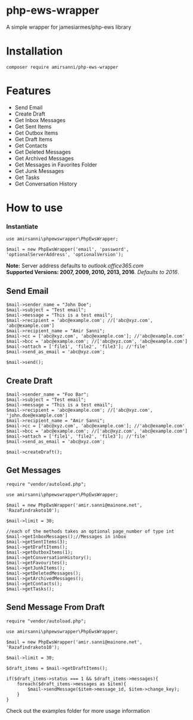 # php-ews-wrapper
A simple wrapper for jamesiarmes/php-ews library


# Installation
```
composer require amirsanni/php-ews-wrapper
```


# Features
* Send Email
* Create Draft
* Get Inbox Messages
* Get Sent Items
* Get Outbox Items
* Get Draft Items
* Get Contacts
* Get Deleted Messages
* Get Archived Messages
* Get Messages in Favorites Folder
* Get Junk Messages
* Get Tasks
* Get Conversation History


# How to use
### Instantiate

```
use amirsanni\phpewswrapper\PhpEwsWrapper;

$mail = new PhpEwsWrapper('email', 'password', 'optionalServerAddress', 'optionalVersion');
```

**Note:** Server address defaults to _outlook.office365.com_  
**Supported Versions: 2007, 2009, 2010, 2013, 2016**. _Defaults to 2016_.



## Send Email
```
$mail->sender_name = "John Doe";
$mail->subject = "Test email";
$mail->message = "This is a test email";
$mail->recipient = 'abc@example.com'; //['abc@xyz.com', 'abc@example.com']
$mail->recipient_name = "Amir Sanni";
$mail->cc = ['abc@xyz.com', 'abc@example.com']; //'abc@example.com'
$mail->bcc = 'abc@example.com'; //['abc@xyz.com', 'abc@example.com']
$mail->attach = ['file1', 'file2', 'file3']; //'file'
$mail->send_as_email = 'abc@xyz.com';

$mail->send();
```



## Create Draft
```
$mail->sender_name = "Foo Bar";
$mail->subject = "Test email";
$mail->message = "This is a test email";
$mail->recipient = 'abc@example.com'; //['abc@xyz.com', 'john.doe@example.com']
$mail->recipient_name = "Amir Sanni";
$mail->cc = ['abc@xyz.com', 'abc@example.com']; //'abc@example.com'
$mail->bcc = 'abc@example.com'; //['abc@xyz.com', 'abc@example.com']
$mail->attach = ['file1', 'file2', 'file3']; //'file'
$mail->send_as_email = 'abc@xyz.com';

$mail->createDraft();
```



## Get Messages
```
require "vendor/autoload.php";

use amirsanni\phpewswrapper\PhpEwsWrapper;

$mail = new PhpEwsWrapper('amir.sanni@mainone.net', 'Razafindrakoto10');

$mail->limit = 30;

//each of the methods takes an optional page_number of type int
$mail->getInboxMessages();//Messages in inbox
$mail->getSentItems(3);
$mail->getDraftItems();
$mail->getOutboxItems(1);
$mail->getConversationHistory();
$mail->getFavourites();
$mail->getJunkItems();
$mail->getDeletedMessages();
$mail->getArchivedMessages();
$mail->getContacts();
$mail->getTasks();
```


## Send Message From Draft
```
require "vendor/autoload.php";

use amirsanni\phpewswrapper\PhpEwsWrapper;

$mail = new PhpEwsWrapper('amir.sanni@mainone.net', 'Razafindrakoto10');

$mail->limit = 30;

$draft_items = $mail->getDraftItems();

if($draft_items->status === 1 && $draft_items->messages){
    foreach($draft_items->messages as $item){
        $mail->sendMessage($item->message_id, $item->change_key);
    }
}

```

Check out the examples folder for more usage information